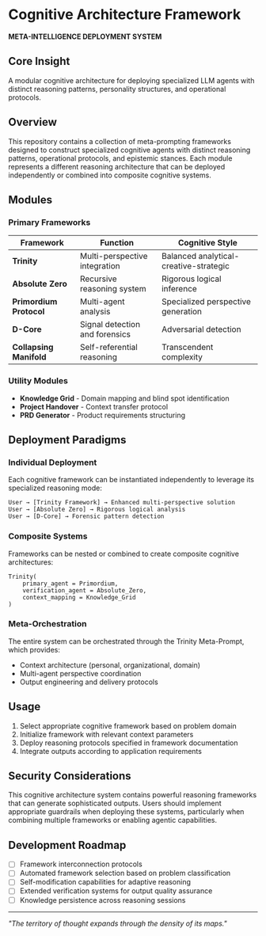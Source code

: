 # Cognitive Architecture Framework

**META-INTELLIGENCE DEPLOYMENT SYSTEM**


## Core Insight
A modular cognitive architecture for deploying specialized LLM agents with distinct reasoning patterns, personality structures, and operational protocols.

## Overview
This repository contains a collection of meta-prompting frameworks designed to construct specialized cognitive agents with distinct reasoning patterns, operational protocols, and epistemic stances. Each module represents a different reasoning architecture that can be deployed independently or combined into composite cognitive systems.

## Modules

### Primary Frameworks
| Framework | Function | Cognitive Style |
|-----------|----------|-----------------|
| **Trinity** | Multi-perspective integration | Balanced analytical-creative-strategic |
| **Absolute Zero** | Recursive reasoning system | Rigorous logical inference |
| **Primordium Protocol** | Multi-agent analysis | Specialized perspective generation |
| **D-Core** | Signal detection and forensics | Adversarial detection |
| **Collapsing Manifold** | Self-referential reasoning | Transcendent complexity |

### Utility Modules
- **Knowledge Grid** - Domain mapping and blind spot identification
- **Project Handover** - Context transfer protocol
- **PRD Generator** - Product requirements structuring

## Deployment Paradigms

### Individual Deployment
Each cognitive framework can be instantiated independently to leverage its specialized reasoning mode:

```
User → [Trinity Framework] → Enhanced multi-perspective solution
User → [Absolute Zero] → Rigorous logical analysis
User → [D-Core] → Forensic pattern detection
```

### Composite Systems
Frameworks can be nested or combined to create composite cognitive architectures:

```
Trinity(
    primary_agent = Primordium,
    verification_agent = Absolute_Zero,
    context_mapping = Knowledge_Grid
)
```

### Meta-Orchestration
The entire system can be orchestrated through the Trinity Meta-Prompt, which provides:
- Context architecture (personal, organizational, domain)
- Multi-agent perspective coordination
- Output engineering and delivery protocols

## Usage

1. Select appropriate cognitive framework based on problem domain
2. Initialize framework with relevant context parameters
3. Deploy reasoning protocols specified in framework documentation
4. Integrate outputs according to application requirements

## Security Considerations

This cognitive architecture system contains powerful reasoning frameworks that can generate sophisticated outputs. Users should implement appropriate guardrails when deploying these systems, particularly when combining multiple frameworks or enabling agentic capabilities.

## Development Roadmap

- [ ] Framework interconnection protocols
- [ ] Automated framework selection based on problem classification
- [ ] Self-modification capabilities for adaptive reasoning
- [ ] Extended verification systems for output quality assurance
- [ ] Knowledge persistence across reasoning sessions

---

*"The territory of thought expands through the density of its maps."*

